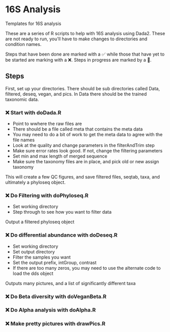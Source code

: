 # 16S Analysis
Templates for 16S analysis


These are a series of R scripts to help with 16S analysis using Dada2. These are not ready to run, you'll have to make changes to directories and condition names.

Steps that have been done are marked with a  :white_check_mark: while those that have yet to be started are marking with a  :x:. Steps in progress are marked by a :large_orange_diamond:.

## Steps

First, set up your directories. There should be sub directories called Data, filtered, deseq, vegan, and pics. In Data there should be the trained taxonomic data.

### :x: <!--:large_orange_diamond: :white_check_mark:--> Start with doDada.R

* Point to wwhere the raw files are
* There should be a file called meta that contains the meta data
* You may need to do a bit of work to get the meta data to agree with the file names
* Look at the quality and change parameters in the filterAndTrim step
* Make sure error rates look good. If not, change the filtering parameters
* Set min and max length of merged sequence
* Make sure the taxonomy files are in place, and pick old or new assign taxonomy

This will create a few QC figures, and save filtered files, seqtab, taxa, and ultimately a phyloseq object.


### :x: <!--:large_orange_diamond: :white_check_mark:-->  Do Filtering with doPhyloseq.R

* Set working directory
* Step through to see how you want to filter data

Output a filtered phyloseq object

### :x: <!--:large_orange_diamond: :white_check_mark:--> Do differential abundance with doDeseq.R

* Set working directory
* Set output directory
* Filter the samples you want
* Set the output prefix, intGroup, contrast
* If there are too many zeros, you may need to use the alternate code to load the dds object

Outputs many pictures, and a list of significantly different taxa

### :x: <!--:large_orange_diamond: :white_check_mark:--> Do Beta diversity with doVeganBeta.R

### :x: <!--:large_orange_diamond: :white_check_mark:--> Do Alpha analysis with doAlpha.R

### :x: <!--:large_orange_diamond: :white_check_mark:--> Make pretty pictures with drawPics.R

